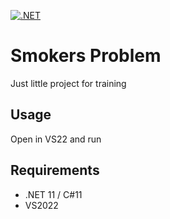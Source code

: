 [![.NET](https://github.com/MaximIce1/SmokersProblem/actions/workflows/dotnet.yml/badge.svg)](https://github.com/MaximIce1/SmokersProblem/actions/workflows/dotnet.yml)

# Smokers Problem
Just little project for training

## Usage
Open in VS22 and run

## Requirements
* .NET 11 / C#11
* VS2022
